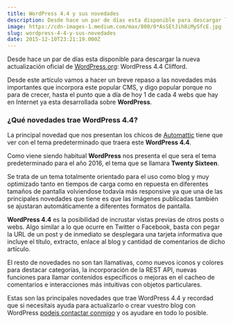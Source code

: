 ```yaml
---
title: WordPress 4.4 y sus novedades
description: Desde hace un par de días esta disponible para descargar la nueva actualización oficial de WordPress.org - WordPress 4.4 Clifford.
image: https://cdn-images-1.medium.com/max/800/0*AsSEtJih8iMySfcE.jpg
slug: wordpress-4-4-y-sus-novedades
date: 2015-12-10T23:21:19.000Z
---
```


Desde hace un par de días esta disponible para descargar la nueva actualización oficial de [WordPress.org](https://wordpress.org/): WordPress 4.4 Clifford.

Desde este artículo vamos a hacer un breve repaso a las novedades más importantes que incorpora este popular CMS, y digo popular porque no para de crecer, hasta el punto que a día de hoy 1 de cada 4 webs que hay en Internet ya esta desarrollada sobre **WordPress**.

### ¿Qué novedades trae WordPress 4.4?

La principal novedad que nos presentan los chicos de [Automattic](https://automattic.com/) tiene que ver con el tema predeterminado que traera este **WordPress 4.4**.

Como viene siendo habitual **WordPress** nos presenta el que sera el tema predeterminado para el año 2016, el tema que se llamara **Twenty Sixteen**.

Se trata de un tema totalmente orientado para el uso como blog y muy optimizado tanto en tiempos de carga como en repuesta en diferentes tamaños de pantalla volviendose todavía más responsive ya que una de las principales novedades que tiene es que las imágenes publicadas también se ajustaran automáticamente a diferentes formatos de pantalla.

**WordPress 4.4** es la posibilidad de incrustar vistas previas de otros posts o webs. Algo similar a lo que ocurre en Twitter o Facebook, basta con pegar la URL de un post y de inmediato se desplegara una tarjeta informativa que incluye el título, extracto, enlace al blog y cantidad de comentarios de dicho artículo.

El resto de novedades no son tan llamativas, como nuevos iconos y colores para destacar categorías, la incorporación de la REST API, nuevas funciones para llamar contenidos específicos o mejoras en el cacheo de comentarios e interacciones más intuitivas con objetos particulares.

Estas son las principales novedades que trae WordPress 4.4 y recordad que si necesitais ayuda para actualizarlo o crear vuestro blog con WordPress [podeis contactar conmigo](mailto:info@ajra.es) y os ayudare en todo lo posible.
